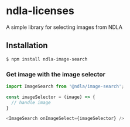 # ndla-licenses

A simple library for selecting images from NDLA

## Installation

```sh
$ npm install ndla-image-search
```

### Get image with the image selector

```js
import ImageSearch from '@ndla/image-search';

const imageSelector = (image) => {
  // handle image
}

<ImageSearch onImageSelect={imageSelector} />
```
